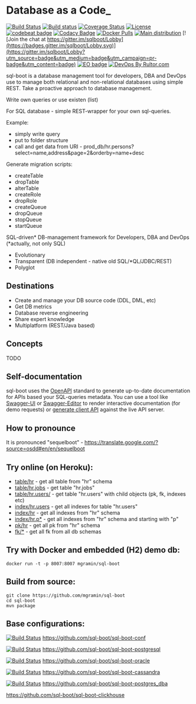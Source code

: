 # Database as a Code_

[![Build Status](https://travis-ci.org/sql-boot/sql-boot.svg?branch=master)](https://travis-ci.org/sql-boot/sql-boot)
[![Build status](https://ci.appveyor.com/api/projects/status/vy096ig84cymr8ir?svg=true)](https://ci.appveyor.com/project/mgramin/sql-boot-hffyc)
[![Coverage Status](https://coveralls.io/repos/github/sql-boot/sql-boot/badge.svg?branch=master)](https://coveralls.io/github/sql-boot/sql-boot?branch=master)
[![License](https://img.shields.io/badge/license-MIT-green.svg)](https://github.com/sql-boot/sql-boot/blob/master/LICENSE)
[![codebeat badge](https://codebeat.co/badges/5f90d946-b2a2-46fe-8951-99f354b3a8e9)](https://codebeat.co/projects/github-com-mgramin-sql-boot-master)
[![Codacy Badge](https://api.codacy.com/project/badge/Grade/97169221af6f4b73a5974a6a5c82cd60)](https://www.codacy.com/app/mgramin/sql-boot?utm_source=github.com&amp;utm_medium=referral&amp;utm_content=mgramin/sql-boot&amp;utm_campaign=Badge_Grade)
[![Docker Pulls](https://img.shields.io/docker/pulls/mgramin/sql-boot.svg)](https://hub.docker.com/r/mgramin/sql-boot/)
[![Main distribution](https://img.shields.io/badge/zip-download-brightgreen.svg)](https://github.com/sql-boot/sql-boot/releases/latest)
[![Join the chat at https://gitter.im/sqlboot/Lobby](https://badges.gitter.im/sqlboot/Lobby.svg)](https://gitter.im/sqlboot/Lobby?utm_source=badge&utm_medium=badge&utm_campaign=pr-badge&utm_content=badge)
[![EO badge](https://www.elegantobjects.org/badge.svg)](https://www.elegantobjects.org/)
[![DevOps By Rultor.com](http://www.rultor.com/b/sql-boot/sql-boot)](http://www.rultor.com/p/sql-boot/sql-boot)

sql-boot is a database management tool for developers, DBA and DevOps use to manage both relational and non-relational databases using simple REST. Take a proactive approach to database management.

Write own queries or use existen (list)

For SQL database - simple REST-wrapper for your own sql-queries.


Example:
- simply write query
- put to folder structure
- call and get data from URI - prod_db/hr.persons?select=name,address&page=2&orderby=name+desc

Generate migration scripts:
- createTable
- dropTable
- alterTable
- createRole
- dropRole
- createQueue
- dropQueue
- stopQueue
- startQueue

SQL-driven* DB-management framework for Developers, DBA and DevOps (*actually, not only SQL)


- Evolutionary
- Transparent (DB independent - native old SQL/*QL/JDBC/REST)
- Polyglot


Destinations
------------
- Create and manage your DB source code (DDL, DML, etc)
- Get DB metrics
- Database reverse engineering
- Share expert knowledge
- Multiplatform (REST/Java based)

Concepts
--------
TODO

Self-documentation
------------------
sql-boot uses the [OpenAPI](https://github.com/OAI/OpenAPI-Specification) standard to generate up-to-date documentation for APIs based your SQL-queries metadata.
You can use a tool like [Swagger-UI](https://github.com/swagger-api/swagger-ui) or [Swagger-Editor](https://github.com/swagger-api/swagger-editor) to render interactive documentation (for demo requests) or [generate client API](https://github.com/swagger-api/swagger-codegen) against the live API server.

How to pronounce
----------------
It is pronounced "sequelboot" - https://translate.google.com/?source=osdd#en/en/sequelboot


Try online (on Heroku):
-----------------------
- [table/hr](https://sql-boot.herokuapp.com/api/h2/table/hr) - get all table from "hr" schema
- [table/hr.jobs](https://sql-boot.herokuapp.com/api/h2/table/hr.jobs) - get table "hr.jobs"
- [table/hr.users/](https://sql-boot.herokuapp.com/api/h2/table/hr.users/) - get table "hr.users" with child objects (pk, fk, indexes etc)
- [index/hr.users](https://sql-boot.herokuapp.com/api/h2/index/hr.users) - get all indexes for table "hr.users"
- [index/hr](https://sql-boot.herokuapp.com/api/h2/index/hr) - get all indexes from "hr" schema
- [index/hr.p*](https://sql-boot.herokuapp.com/api/h2/index/hr.p*) - get all indexes from "hr" schema and starting with "p"
- [pk/hr](https://sql-boot.herokuapp.com/api/h2/pk/hr) - get all pk from "hr" schema
- [fk/*](https://sql-boot.herokuapp.com/api/h2/fk/*) - get all fk from all db schemas



Try with Docker and embedded (H2) demo db:
------------------------------------------

```
docker run -t -p 8007:8007 mgramin/sql-boot
```

Build from source:
------------------
```
git clone https://github.com/mgramin/sql-boot
cd sql-boot
mvn package
```

Base configurations:
--------------------

[![Build Status](https://travis-ci.org/sql-boot/sql-boot-conf.svg?branch=master)](https://travis-ci.org/sql-boot/sql-boot-conf)
https://github.com/sql-boot/sql-boot-conf

[![Build Status](https://travis-ci.org/sql-boot/sql-boot-postgresql.svg?branch=master)](https://travis-ci.org/sql-boot/sql-boot-postgresql)
https://github.com/sql-boot/sql-boot-postgresql

[![Build Status](https://travis-ci.org/sql-boot/sql-boot-oracle.svg?branch=master)](https://travis-ci.org/sql-boot/sql-boot-oracle)
https://github.com/sql-boot/sql-boot-oracle

[![Build Status](https://travis-ci.org/sql-boot/sql-boot-cassandra.svg?branch=master)](https://travis-ci.org/sql-boot/sql-boot-cassandra)
https://github.com/sql-boot/sql-boot-cassandra

[![Build Status](https://travis-ci.org/sql-boot/sql-boot-postgres_dba.svg?branch=master)](https://travis-ci.org/sql-boot/sql-boot-postgres_dba)
https://github.com/sql-boot/sql-boot-postgres_dba

https://github.com/sql-boot/sql-boot-clickhouse
